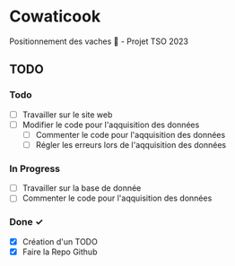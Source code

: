 # Cowaticook
Positionnement des vaches 🐄 - Projet TSO 2023

## TODO
### Todo

- [ ] Travailler sur le site web
- [ ] Modifier le code pour l'aqquisition des données
  - [ ] Commenter le code pour l'aqquisition des données
  - [ ] Régler les erreurs lors de l'aqquisition des données

### In Progress

- [ ] Travailler sur la base de donnée
- [ ] Commenter le code pour l'aqquisition des données

### Done ✓

- [x] Création d'un TODO 
- [x] Faire la Repo Github
